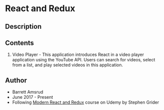 # React and Redux

## Description

## Contents
  01. Video Player
    - This application introduces React in a video player application using the YouTube API.  Users can search for videos, select from a list, and play selected videos in this application.

## Author

- Barrett Amsrud
- June 2017 - Present
- Following [Modern React and Redux](https://www.udemy.com/react-redux/learn/v4/overview) course on Udemy by Stephen Grider
